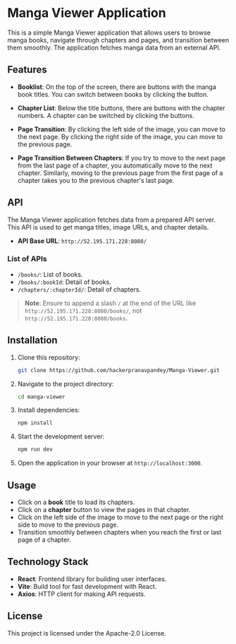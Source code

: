 
# Manga Viewer Application

This is a simple Manga Viewer application that allows users to browse manga books, navigate through chapters and pages, and transition between them smoothly. The application fetches manga data from an external API.

## Features

- **Booklist**: On the top of the screen, there are buttons with the manga book titles. You can switch between books by clicking the button.
  
- **Chapter List**: Below the title buttons, there are buttons with the chapter numbers. A chapter can be switched by clicking the buttons.
  
- **Page Transition**: By clicking the left side of the image, you can move to the next page. By clicking the right side of the image, you can move to the previous page.

- **Page Transition Between Chapters**: If you try to move to the next page from the last page of a chapter, you automatically move to the next chapter. Similarly, moving to the previous page from the first page of a chapter takes you to the previous chapter's last page.

## API

The Manga Viewer application fetches data from a prepared API server. This API is used to get manga titles, image URLs, and chapter details.

- **API Base URL**: `http://52.195.171.228:8080/`

### List of APIs

- `/books/`: List of books.
- `/books/:bookId`: Detail of books.
- `/chapters/:chapterId/`: Detail of chapters.

> **Note**: Ensure to append a slash `/` at the end of the URL like `http://52.195.171.228:8080/books/`, not `http://52.195.171.228:8080/books`.

## Installation

1. Clone this repository:

   ```bash
   git clone https://github.com/hackerpranavpandey/Manga-Viewer.git
   ```

2. Navigate to the project directory:

   ```bash
   cd manga-viewer
   ```

3. Install dependencies:

   ```bash
   npm install
   ```

4. Start the development server:

   ```bash
   npm run dev
   ```

5. Open the application in your browser at `http://localhost:3000`.

## Usage

- Click on a **book** title to load its chapters.
- Click on a **chapter** button to view the pages in that chapter.
- Click on the left side of the image to move to the next page or the right side to move to the previous page.
- Transition smoothly between chapters when you reach the first or last page of a chapter.

## Technology Stack

- **React**: Frontend library for building user interfaces.
- **Vite**: Build tool for fast development with React.
- **Axios**: HTTP client for making API requests.

## License

This project is licensed under the Apache-2.0 License.
